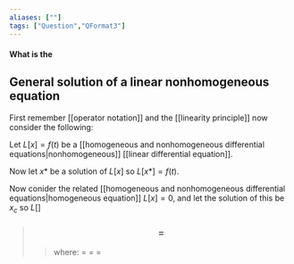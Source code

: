 ```yaml
---
aliases: [""]
tags: ["Question","QFormat3"]
---
```


#### What is the
## General solution of a linear nonhomogeneous equation

First remember [[operator notation]] and the [[linearity principle]] now consider the following:

Let $L[x] = f(t)$ be a [[homogeneous and nonhomogeneous differential equations|nonhomogeneous]] [[linear differential equation]].

Now let $x*$ be a solution of $L[x]$ so $L[x*] = f(t)$.

Now conider the related [[homogeneous and nonhomogeneous differential equations|homogeneous equation]] $L[x]=0$, and let the solution of this be $x_c$ so $L[]$

> ### $$  = $$ 
>> where:
>> $=$ 
>> $=$
>> $=$
